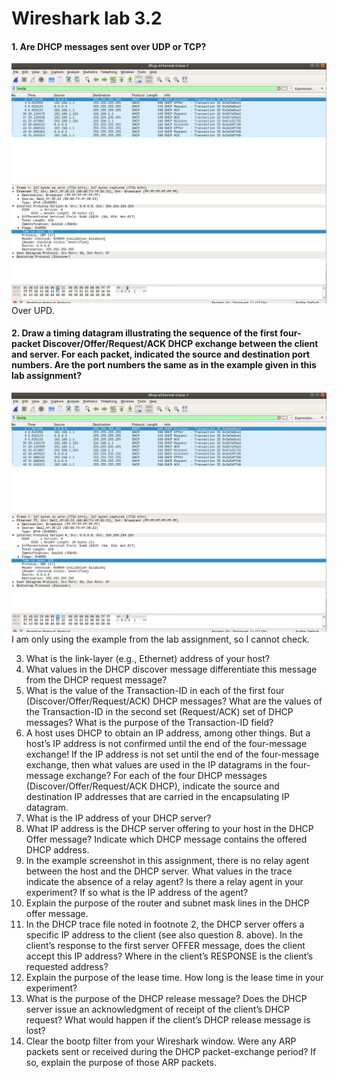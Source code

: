 # Wireshark lab 3.2
#### 1. Are DHCP messages sent over UDP or TCP?
![](resources/4-1-1.png)  
Over UPD.

#### 2. Draw a timing datagram illustrating the sequence of the first four-packet Discover/Offer/Request/ACK DHCP exchange between the client and server. For each packet, indicated the source and destination port numbers. Are the port numbers the same as in the example given in this lab assignment?
![](resources/4-1-1.png)  
I am only using the example from the lab assignment, so I cannot check.    

3. What is the link-layer (e.g., Ethernet) address of your host?
4. What values in the DHCP discover message differentiate this message from the
DHCP request message?
5. What is the value of the Transaction-ID in each of the first four
(Discover/Offer/Request/ACK) DHCP messages? What are the values of the
Transaction-ID in the second set (Request/ACK) set of DHCP messages? What is
the purpose of the Transaction-ID field?
6. A host uses DHCP to obtain an IP address, among other things. But a host’s IP
address is not confirmed until the end of the four-message exchange! If the IP
address is not set until the end of the four-message exchange, then what values are
used in the IP datagrams in the four-message exchange? For each of the four
DHCP messages (Discover/Offer/Request/ACK DHCP), indicate the source and
destination IP addresses that are carried in the encapsulating IP datagram.
7. What is the IP address of your DHCP server?
8. What IP address is the DHCP server offering to your host in the DHCP Offer
message? Indicate which DHCP message contains the offered DHCP address.
9. In the example screenshot in this assignment, there is no relay agent between the
host and the DHCP server. What values in the trace indicate the absence of a relay
agent? Is there a relay agent in your experiment? If so what is the IP address of
the agent?
10. Explain the purpose of the router and subnet mask lines in the DHCP offer
message.
11. In the DHCP trace file noted in footnote 2, the DHCP server offers a specific IP
address to the client (see also question 8. above). In the client’s response to the first server OFFER message, does the client accept this IP address? Where in the client’s RESPONSE is the client’s requested address?
12. Explain the purpose of the lease time. How long is the lease time in your
experiment?
13. What is the purpose of the DHCP release message? Does the DHCP server issue
an acknowledgment of receipt of the client’s DHCP request? What would happen
if the client’s DHCP release message is lost?
14. Clear the bootp filter from your Wireshark window. Were any ARP packets sent
or received during the DHCP packet-exchange period? If so, explain the purpose
of those ARP packets.